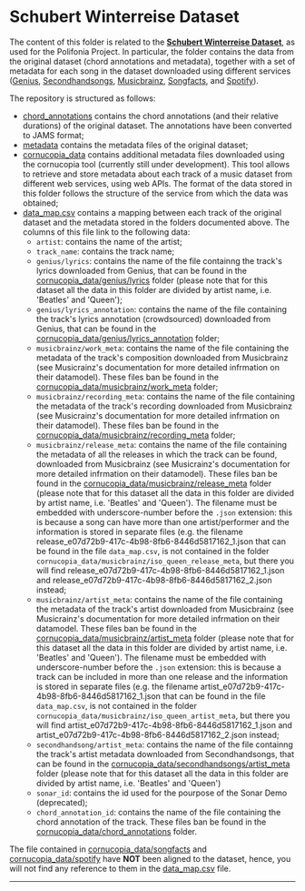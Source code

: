 # Schubert Winterreise Dataset

The content of this folder is related to the **[Schubert Winterreise Dataset](https://zenodo.org/record/3968389)**, as used for the Polifonia Project.
In particular, the folder contains the data from the original dataset (chord annotations and metadata), together with a set of metadata for each song in the dataset downloaded using different services ([Genius](https://genius.com/), [Secondhandsongs](https://secondhandsongs.com/), [Musicbrainz](https://musicbrainz.org/), [Songfacts](https://www.songfacts.com/), and [Spotify](https://spotify.com/)).

The repository is structured as follows:

- [chord_annotations](chord_annotations) contains the chord annotations (and their relative durations) of the original dataset. The annotations have been converted to JAMS format;
- [metadata](metadata) contains the metadata files of the original dataset;
- [cornucopia_data](cornucopia_data) contains additional metadata files downloaded using the cornucopia tool (currently still under development). This tool allows to retrieve and store metadata about each track of a music dataset from different web services, using web APIs. The format of the data stored in this folder follows the structure of the service from which the data was obtained;
- [data_map.csv](data_map.csv) contains a mapping between each track of the original dataset and the metadata stored in the folders documented above. The columns of this file link to the following data:
  - `artist`: contains the name of the artist;
  - `track_name`: contains the track name;
  - `genius/lyrics`: contains the name of the file containng the track's lyrics downloaded from Genius, that can be found in the [cornucopia_data/genius/lyrics](cornucopia_data/genius) folder (please note that for this dataset all the data in this folder are divided by artist name, i.e. 'Beatles' and 'Queen');
  - `genius/lyrics_annotation`: contains the name of the file containing the track's lyrics annotation (crowdsourced) downloaded from Genius, that can be found in the [cornucopia_data/genius/lyrics_annotation](cornucopia_data/genius) folder;
  - `musicbrainz/work_meta`: contains the name of the file containing the metadata of the track's composition downloaded from Musicbrainz (see Musicrainz's documentation for more detailed infrmation on their datamodel). These files ban be found in the [cornucopia_data/musicbrainz/work_meta](cornucopia_data/musicbrainz) folder;
  - `musicbrainz/recording_meta`: contains the name of the file containing the metadata of the track's recording downloaded from Musicbrainz (see Musicrainz's documentation for more detailed infrmation on their datamodel). These files ban be found in the [cornucopia_data/musicbrainz/recording_meta](cornucopia_data/musicbrainz) folder;
  - `musicbrainz/release_meta`: contains the name of the file containing the metadata of all the releases in which the track can be found, downloaded from Musicbrainz (see Musicrainz's documentation for more detailed infrmation on their datamodel). These files ban be found in the [cornucopia_data/musicbrainz/release_meta](cornucopia_data/musicbrainz) folder (please note that for this dataset all the data in this folder are divided by artist name, i.e. 'Beatles' and 'Queen'). The filename must be embedded with underscore-number before the `.json` extension: this is because a song can have more than one artist/performer and the information is stored in separate files (e.g. the filename release_e07d72b9-417c-4b98-8fb6-8446d5817162_1.json that can be found in the file `data_map.csv`, is not contained in the folder `cornucopia_data/musicbrainz/iso_queen_release_meta`, but there you will find release_e07d72b9-417c-4b98-8fb6-8446d5817162_1.json and release_e07d72b9-417c-4b98-8fb6-8446d5817162_2.json instead;
  - `musicbrainz/artist_meta`: contains the name of the file containing the metadata of the track's artist downloaded from Musicbrainz (see Musicrainz's documentation for more detailed infrmation on their datamodel. These files ban be found in the [cornucopia_data/musicbrainz/artist_meta](cornucopia_data/musicbrainz) folder (please note that for this dataset all the data in this folder are divided by artist name, i.e. 'Beatles' and 'Queen'). The filename must be embedded with underscore-number before the `.json` extension: this is because a track can be included in more than one release and the information is stored in separate files (e.g. the filename artist_e07d72b9-417c-4b98-8fb6-8446d5817162_1.json that can be found in the file `data_map.csv`, is not contained in the folder `cornucopia_data/musicbrainz/iso_queen_artist_meta`, but there you will find artist_e07d72b9-417c-4b98-8fb6-8446d5817162_1.json and artist_e07d72b9-417c-4b98-8fb6-8446d5817162_2.json instead;
  - `secondhandsong/artist_meta`: contains the name of the file containng the track's artist metadata downloaded from Secondhandsongs, that can be found in the [cornucopia_data/secondhandsongs/artist_meta](cornucopia_data/secondhandsongs) folder (please note that for this dataset all the data in this folder are divided by artist name, i.e. 'Beatles' and 'Queen')
  - `sonar_id`: contains the id used for the pourpose of the Sonar Demo (deprecated);
  - `chord_annotation_id`: contains the name of the file containing the chord annotation of the track. These files ban be found in the [cornucopia_data/chord_annotations](cornucopia_data/chord_annotations) folder.

The file contained in [cornucopia_data/songfacts](cornucopia_data/songfact) and [cornucopia_data/spotify](cornucopia_data/spotify) have **NOT** been aligned to the dataset, hence, you will not find any reference to them in the [data_map.csv](data_map.csv) file.

---
